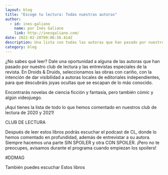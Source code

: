```yaml
---
layout: blog
title: "Escoge tu lectura: Todas nuestras autoras"
author:
  - id: ines-galiano
    name: por Inés Galiano
    link: http://inesgaliano.com/
date: 2022-02-28T09:06:56.414Z
description: Una lista con todas las autoras que han pasado por nuestro club de lectura
category: blog
---
```

¿No sabes qué leer? Dale una oportunidad a alguna de las autoras que han pasado por nuestro club de lectura y las entrevistas especiales de la revista. En Droids & Druids, seleccionamos las obras con cariño, con la intención de dar visibilidad a autoras locales de editoriales independientes, para que descubráis joyas ocultas que se escapan de lo más conocido.

Encontrarás novelas de ciencia ficción y fantasía, pero también cómic y algún videojuego.

¡Aquí tienes la lista de todo lo que hemos comentado en nuestros club de lectura de 2020 y 2021!

CLUB DE LECTURA

Después de leer estos libros podrás escuchar el podcast de CL, donde lo hemos comentado en profundidad, además de entrevistar a su autora. Siempre hacemos una parte SIN SPOILER y otra CON SPOILER. ¡Pero no te preocupes, avisamos durante el programa cuando empiezan los spoilers!



\#DDMAG

También puedes escuchar Estos libros